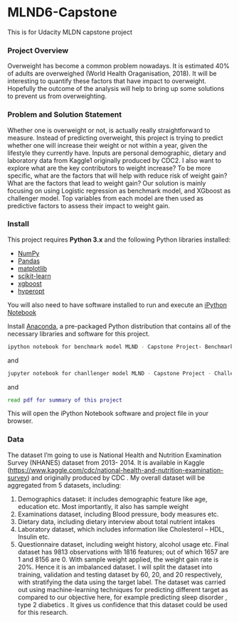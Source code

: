 # MLND6-Capstone
This is for Udacity MLDN capstone project
### Project Overview 
Overweight has become a common problem nowadays. It is estimated 40% of adults are overweighed (World Health Oraganisation, 2018). 
It will be interesting to quantify these factors that have impact to overweight. 
Hopefully the outcome of the analysis will help to bring up some solutions to prevent us from overweighting.

### Problem and Solution Statement
Whether one is overweight or not, is actually really straightforward to measure. Instead of predicting overweight, this project is trying
to predict whether one will increase their weight or not within a year, given the lifestyle they currently have. 
Inputs are personal demographic, dietary and laboratory data from Kaggle1 originally produced by CDC2.
I also want to explore what are the key contributors to weight increase? To be more specific, what are the factors that will help with 
reduce risk of weight gain? What are the factors that lead to weight gain?
Our solution is mainly focusing on using Logistic regression as benchmark model, and XGboost as challenger model.
Top variables from each model are then used as predictive factors to assess their impact to weight gain.

### Install

This project requires **Python 3.x** and the following Python libraries installed:

- [NumPy](http://www.numpy.org/)
- [Pandas](http://pandas.pydata.org)
- [matplotlib](http://matplotlib.org/)
- [scikit-learn](http://scikit-learn.org/stable/)
- [xgboost](https://xgboost.readthedocs.io/en/latest/)
- [hyperopt](https://github.com/hyperopt/hyperopt)

You will also need to have software installed to run and execute an [iPython Notebook](http://ipython.org/notebook.html)

Install [Anaconda](https://www.continuum.io/downloads), a pre-packaged Python distribution that contains all of the necessary libraries and software for this project. 

```bash
ipython notebook for benchmark model MLND - Capstone Project- Benchmark v2.ipynb
```  
and 
```bash
jupyter notebook for chanllenger model MLND - Capstone Project - Challenger Models v2.ipynb
```
and 
```bash
read pdf for summary of this project
```


This will open the iPython Notebook software and project file in your browser.



### Data

The dataset I’m going to use is National Health and Nutrition Examination Survey (NHANES) dataset from 2013- 2014. It is available in 
Kaggle (https://www.kaggle.com/cdc/national-health-and-nutrition-examination-survey) and originally produced by CDC . 
My overall dataset will be aggregated from 5 datasets, including:
1.	Demographics dataset: it includes demographic feature like age, education etc. Most importantly, it also has sample weight  
2.	Examinations dataset, including Blood pressure, body measures etc.
3.	Dietary data, including dietary interview about total nutrient intakes
4.	Laboratory dataset, which includes information like Cholesterol – HDL, Insulin etc.
5.	Questionnaire dataset, including weight history, alcohol usage etc.
Final dataset has 9813 observations with 1816 features; out of which 1657 are 1 and 8156 are 0. With sample weight applied,
the weight gain rate is 20%. Hence it is an imbalanced dataset. I will split the dataset into training, validation and testing dataset by 60, 20, and 20 respectively, with stratifying the data using the target label. 
The dataset was carried out using machine-learning techniques for predicting different target as compared to our objective here, 
for example predicting sleep disorder , type 2 diabetics  . It gives us confidence that this dataset could be used for this research. 
